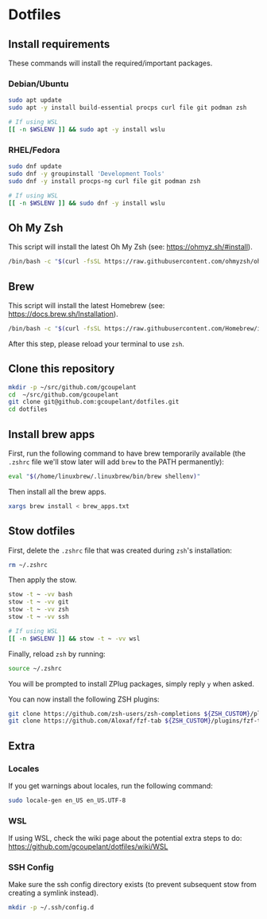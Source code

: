 # Dotfiles

## Install requirements

These commands will install the required/important packages.

### Debian/Ubuntu
```bash
sudo apt update
sudo apt -y install build-essential procps curl file git podman zsh

# If using WSL
[[ -n $WSLENV ]] && sudo apt -y install wslu
```

### RHEL/Fedora
```bash
sudo dnf update
sudo dnf -y groupinstall 'Development Tools'
sudo dnf -y install procps-ng curl file git podman zsh

# If using WSL
[[ -n $WSLENV ]] && sudo dnf -y install wslu
```

## Oh My Zsh
This script will install the latest Oh My Zsh (see: https://ohmyz.sh/#install).
```bash
/bin/bash -c "$(curl -fsSL https://raw.githubusercontent.com/ohmyzsh/ohmyzsh/master/tools/install.sh)"
```

## Brew
This script will install the latest Homebrew (see: https://docs.brew.sh/Installation).
```bash
/bin/bash -c "$(curl -fsSL https://raw.githubusercontent.com/Homebrew/install/HEAD/install.sh)"
```

After this step, please reload your terminal to use `zsh`.

## Clone this repository

```bash
mkdir -p ~/src/github.com/gcoupelant
cd  ~/src/github.com/gcoupelant
git clone git@github.com:gcoupelant/dotfiles.git
cd dotfiles
```

## Install brew apps

First, run the following command to have brew temporarily available (the `.zshrc` file we'll stow later will add `brew` to the PATH permanently):
```bash
eval "$(/home/linuxbrew/.linuxbrew/bin/brew shellenv)"
```

Then install all the brew apps.

```bash
xargs brew install < brew_apps.txt
```

## Stow dotfiles

First, delete the `.zshrc` file that was created during `zsh`'s installation:
```bash
rm ~/.zshrc
```

Then apply the stow.
```bash
stow -t ~ -vv bash
stow -t ~ -vv git
stow -t ~ -vv zsh
stow -t ~ -vv ssh

# If using WSL
[[ -n $WSLENV ]] && stow -t ~ -vv wsl
```

Finally, reload `zsh` by running:
```bash
source ~/.zshrc
```

You will be prompted to install ZPlug packages, simply reply `y` when asked.

You can now install the following ZSH plugins:
```bash
git clone https://github.com/zsh-users/zsh-completions ${ZSH_CUSTOM}/plugins/zsh-completions
git clone https://github.com/Aloxaf/fzf-tab ${ZSH_CUSTOM}/plugins/fzf-tab
```

## Extra

### Locales
If you get warnings about locales, run the following command:
```bash
sudo locale-gen en_US en_US.UTF-8
```

### WSL
If using WSL, check the wiki page about the potential extra steps to do: https://github.com/gcoupelant/dotfiles/wiki/WSL

### SSH Config
Make sure the ssh config directory exists (to prevent subsequent stow from creating a symlink instead).
```bash
mkdir -p ~/.ssh/config.d
```

